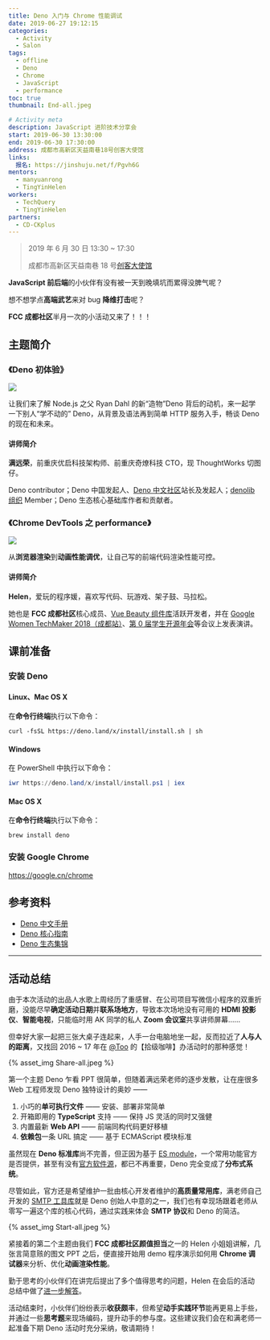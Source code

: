 ```yaml
---
title: Deno 入门与 Chrome 性能调试
date: 2019-06-27 19:12:15
categories:
  - Activity
  - Salon
tags:
  - offline
  - Deno
  - Chrome
  - JavaScript
  - performance
toc: true
thumbnail: End-all.jpeg

# Activity meta
description: JavaScript 进阶技术分享会
start: 2019-06-30 13:30:00
end: 2019-06-30 17:30:00
address: 成都市高新区天益南巷18号创客大使馆
links:
  报名: https://jinshuju.net/f/Pgvh6G
mentors:
  - manyuanrong
  - TingYinHelen
workers:
  - TechQuery
  - TingYinHelen
partners:
  - CD-CKplus
---
```


> 2019 年 6 月 30 日 13:30 ~ 17:30
>
> 成都市高新区天益南巷 18 号[创客大使馆](/partner/cd-ckplus/)

**JavaScript 前后端**的小伙伴有没有被一天到晚填坑而累得没脾气呢？

想不想学点**高端武艺**来对 bug **降维打击**呢？

**FCC 成都社区**半月一次的小活动又来了！！！

## 主题简介

### 《Deno 初体验》

![](https://avatars1.githubusercontent.com/u/42048915?s=200&v=4)

让我们来了解 Node.js 之父 Ryan Dahl 的新“造物”Deno 背后的动机，来一起学一下别人“学不动的” Deno，从背景及语法再到简单 HTTP 服务入手，畅谈 Deno 的现在和未来。

#### 讲师简介

**满远荣**，前重庆优启科技架构师、前重庆奇燎科技 CTO，现 ThoughtWorks 切图仔。

Deno contributor；Deno 中国发起人、[Deno 中文社区][1]站长及发起人；[denolib 组织][2] Member；Deno 生态核心基础库作者和贡献者。

### 《Chrome DevTools 之 performance》

![](https://avatars3.githubusercontent.com/u/1778935?s=200&v=4)

从**浏览器渲染**到**动画性能调优**，让自己写的前端代码渲染性能可控。

#### 讲师简介

**Helen**，爱玩的程序媛，喜欢写代码、玩游戏、架子鼓、马拉松。

她也是 **FCC 成都社区**核心成员、[Vue Beauty 组件库][3]活跃开发者，并在 [Google Women TechMaker 2018（成都站）][4]、[第 0 届学生开源年会][5]等会议上发表演讲。

<!-- more -->

## 课前准备

### 安装 Deno

#### Linux、Mac OS X

在**命令行终端**执行以下命令：

```shell
curl -fsSL https://deno.land/x/install/install.sh | sh
```

#### Windows

在 PowerShell 中执行以下命令：

```powershell
iwr https://deno.land/x/install/install.ps1 | iex
```

#### Mac OS X

在**命令行终端**执行以下命令：

```shell
brew install deno
```

### 安装 Google Chrome

https://google.cn/chrome

## 参考资料

- [Deno 中文手册](https://nugine.github.io/deno-manual-cn/)
- [Deno 核心指南](https://github.com/denolib/guide/tree/master/chinese)
- [Deno 生态集锦](https://github.com/denolib/awesome-deno)

---

## 活动总结

由于本次活动的出品人水歌上周经历了重感冒、在公司项目写微信小程序的双重折磨，没能尽早**确定活动日期**并**联系场地方**，导致本次场地没有可用的 **HDMI 投影仪**、**智能电视**，只能临时用 AK 同学的私人 **Zoom 会议室**共享讲师屏幕……

但幸好大家一起把三张大桌子连起来，人手一台电脑地坐一起，反而拉近了**人与人的距离**，又找回 2016 ~ 17 年在 [@Too][6] 的【拾级咖啡】办活动时的那种感觉！

{% asset_img Share-all.jpeg %}

第一个主题 Deno 乍看 PPT 很简单，但随着满远荣老师的逐步发散，让在座很多 Web 工程师发现 Deno 独特设计的奥妙 ——

1. 小巧的**单可执行文件** —— 安装、部署非常简单
2. 开箱即用的 **TypeScript** 支持 —— 保持 JS 灵活的同时又强健
3. 内置最新 **Web API** —— 前端同构代码更好移植
4. **依赖包**一条 URL 搞定 —— 基于 ECMAScript 模块标准

虽然现在 **Deno 标准库**尚不完善，但正因为基于 [ES module][7]，一个常用功能官方是否提供，甚至有没有[官方软件源][8]，都已不再重要，Deno 完全变成了**分布式系统**。

尽管如此，官方还是希望维护一批由核心开发者维护的**高质量常用库**，满老师自己开发的 [SMTP 工具库][9]就是 Deno 创始人中意的之一，我们也有幸现场跟着老师从零写一遍这个库的核心代码，通过实践来体会 **SMTP 协议**和 Deno 的简洁。

{% asset_img Start-all.jpeg %}

紧接着的第二个主题由我们 **FCC 成都社区颜值担当**之一的 Helen 小姐姐讲解，几张言简意赅的图文 PPT 之后，便直接开始用 demo 程序演示如何用 **Chrome 调试器**来分析、优化**动画渲染性能**。

勤于思考的小伙伴们在讲完后提出了多个值得思考的问题，Helen 在会后的活动总结中做了[进一步解答][10]。

活动结束时，小伙伴们纷纷表示**收获颇丰**，但希望**动手实践环节**能再更易上手些，并通过一些**思考题**来现场编码，提升动手的参与度。这些建议我们会在和满老师一起准备下期 Deno 活动时充分采纳，敬请期待！

[1]: https://denocn.org/
[2]: https://github.com/denolib
[3]: https://fe-driver.github.io/vue-beauty/
[4]: https://www.meetup.com/Chengdu-GDG/events/249594885/
[5]: https://openingsource.org/3447/
[6]: https://too.github.io/
[7]: http://es6.ruanyifeng.com/#docs/module-loader
[8]: https://deno.land/x/
[9]: https://github.com/manyuanrong/deno-smtp
[10]: https://fcc-cd.tk/article/chrome-performance-summary/
